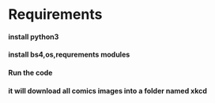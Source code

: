 # Requirements


#### install python3
#### install bs4,os,requrements modules
#### Run the code
#### it will download all comics images into a folder named xkcd
 
